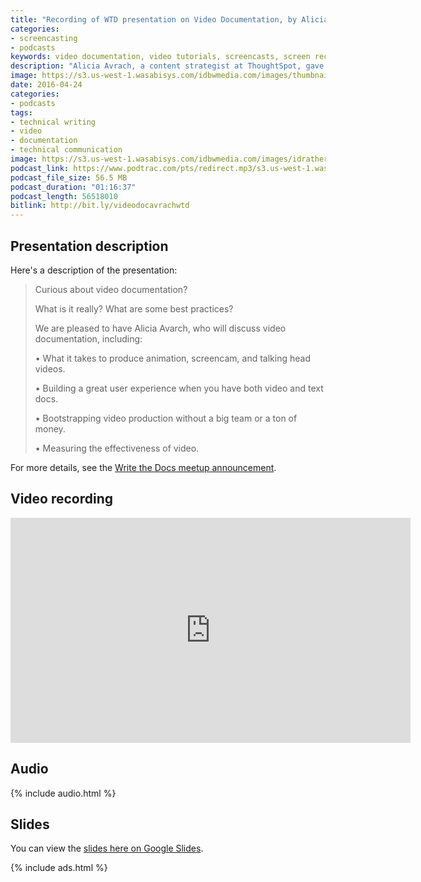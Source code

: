 ```yaml
---
title: "Recording of WTD presentation on Video Documentation, by Alicia Avrach"
categories:
- screencasting
- podcasts
keywords: video documentation, video tutorials, screencasts, screen recordings, video production
description: "Alicia Avrach, a content strategist at ThoughtSpot, gave a presentation about video documentation at a recent Write the Docs San Francisco meetup. In this presentation, Alicia covers all the aspects of video production, from scripting to recording, post-processing, publishing, and more."
image: https://s3.us-west-1.wasabisys.com/idbwmedia.com/images/thumbnails/videodocthumb.png
date: 2016-04-24
categories:
- podcasts
tags:
- technical writing
- video
- documentation
- technical communication
image: https://s3.us-west-1.wasabisys.com/idbwmedia.com/images/idratherbewritinglogo.png
podcast_link: https://www.podtrac.com/pts/redirect.mp3/s3.us-west-1.wasabisys.com/idbwmedia.com/podcasts/aliciaavrachaudio.mp3
podcast_file_size: 56.5 MB
podcast_duration: "01:16:37"
podcast_length: 56518010
bitlink: http://bit.ly/videodocavrachwtd
---
```


## Presentation description

Here's a description of the presentation:

>Curious about video documentation?
>
>What is it really? What are some best practices?
>
>We are pleased to have Alicia Avarch, who will discuss video documentation, including:
>
>• What it takes to produce animation, screencam, and talking head videos.
>
>• Building a great user experience when you have both video and text docs.
>
>• Bootstrapping video production without a big team or a ton of money.
>
>• Measuring the effectiveness of video.

For more details, see the [Write the Docs meetup announcement](http://www.meetup.com/Write-the-Docs/events/229946722/).

## Video recording

<iframe width="640" height="360" src="https://www.youtube.com/embed/pl7VrgPlHpE" frameborder="0" allowfullscreen></iframe>

## Audio

{% include audio.html %}

## Slides

You can view the [slides here on Google Slides](http://bit.ly/videodocaliciaslides).

{% include ads.html %}
